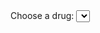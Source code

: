 <html>
    <head>
        <meta charset="UTF-8">
        <title>Temperature Data Bar Graph</title>
        <script type="text/javascript" src="https://cdnjs.cloudflare.com/ajax/libs/Chart.js/2.8.0/Chart.min.js"></script>
        <script type="text/javascript" src="https://cdnjs.cloudflare.com/ajax/libs/d3/5.7.0/d3.min.js"></script>
    </head>
    <body>
	<form>
  		<label for="cars">Choose a drug:</label>
  		<select name="cars" id="cars" onchange="updateChart()">
			<optionvalue="Agomelatine_25mg_tablets">Agomelatine_25mg_tablets</option>
			<optionvalue="Agomelatine_Tab_25mg">Agomelatine_Tab_25mg</option>
			<optionvalue="Aripiprazole_1mg_ml_oral_solution">Aripiprazole_1mg_ml_oral_solution</option>
			<optionvalue="Aripiprazole_Oral_Soln_5mg_5ml">Aripiprazole_Oral_Soln_5mg_5ml</option>
			<optionvalue="Atomoxetine_25mg_capsules">Atomoxetine_25mg_capsules</option>
			<optionvalue="Atomoxetine_40mg_capsules">Atomoxetine_40mg_capsules</option>
			<optionvalue="Atomoxetine_HCl_Cap_25mg">Atomoxetine_HCl_Cap_25mg</option>
			<optionvalue="Atomoxetine_HCl_Cap_40mg">Atomoxetine_HCl_Cap_40mg</option>
			<optionvalue="Circadin_Tab_2mg_M_R">Circadin_Tab_2mg_M_R</option>
			<optionvalue="Clonazepam_500microgram_tablets">Clonazepam_500microgram_tablets</option>
			<optionvalue="Clonazepam_Tab_500mcg">Clonazepam_Tab_500mcg</option>
			<optionvalue="Clonidine_25microgram_tablets">Clonidine_25microgram_tablets</option>
			<optionvalue="Clonidine_HCl_Tab_25mcg">Clonidine_HCl_Tab_25mcg</option>
			<optionvalue="Concerta_XL_18mg_tablets">Concerta_XL_18mg_tablets</option>
			<optionvalue="Concerta_XL_27mg_tablets">Concerta_XL_27mg_tablets</option>
			<optionvalue="Concerta_XL_36mg_tablets">Concerta_XL_36mg_tablets</option>
			<optionvalue="Concerta_XL_Tab_18mg">Concerta_XL_Tab_18mg</option>
			<optionvalue="Concerta_XL_Tab_27mg">Concerta_XL_Tab_27mg</option>
			<optionvalue="Concerta_XL_Tab_36mg">Concerta_XL_Tab_36mg</option>
			<optionvalue="Duloxetine_HCl_Cap_G_R_60mg">Duloxetine_HCl_Cap_G_R_60mg</option>
			<optionvalue="Equasym_XL_10mg_capsules">Equasym_XL_10mg_capsules</option>
			<optionvalue="Equasym_XL_20mg_capsules">Equasym_XL_20mg_capsules</option>
			<optionvalue="Equasym_XL_30mg_capsules">Equasym_XL_30mg_capsules</option>
			<optionvalue="Equasym_XL_Cap_10mg">Equasym_XL_Cap_10mg</option>
			<optionvalue="Equasym_XL_Cap_20mg">Equasym_XL_Cap_20mg</option>
			<optionvalue="Equasym_XL_Cap_30mg">Equasym_XL_Cap_30mg</option>
			<optionvalue="Fluoxetine_20mg_5ml_oral_solution">Fluoxetine_20mg_5ml_oral_solution</option>
			<optionvalue="Fluoxetine_60mg_capsules">Fluoxetine_60mg_capsules</option>
			<optionvalue="Fluoxetine_HCl_Cap_60mg">Fluoxetine_HCl_Cap_60mg</option>
			<optionvalue="Fluoxetine_HCl_Oral_Soln_20mg_5ml">Fluoxetine_HCl_Oral_Soln_20mg_5ml</option>
			<optionvalue="Lorazepam_1mg_tablets">Lorazepam_1mg_tablets</option>
			<optionvalue="Lorazepam_Tab_1mg">Lorazepam_Tab_1mg</option>
			<optionvalue="Medikinet_XL_10mg_capsules">Medikinet_XL_10mg_capsules</option>
			<optionvalue="Medikinet_XL_20mg_capsules">Medikinet_XL_20mg_capsules</option>
			<optionvalue="Medikinet_XL_Cap_10mg">Medikinet_XL_Cap_10mg</option>
			<optionvalue="Medikinet_XL_Cap_20mg">Medikinet_XL_Cap_20mg</option>
			<optionvalue="Melatonin_Tab_2mg_M_R">Melatonin_Tab_2mg_M_R</option>
			<optionvalue="Methylphenidate_10mg_tablets">Methylphenidate_10mg_tablets</option>
			<optionvalue="Methylphenidate_5mg_tablets">Methylphenidate_5mg_tablets</option>
			<optionvalue="Methylphenidate_HCl_Tab_10mg">Methylphenidate_HCl_Tab_10mg</option>
			<optionvalue="Methylphenidate_HCl_Tab_5mg">Methylphenidate_HCl_Tab_5mg</option>
			<optionvalue="Mirtazapine_15mg_tablets">Mirtazapine_15mg_tablets</option>
			<optionvalue="Mirtazapine_30mg_tablets">Mirtazapine_30mg_tablets</option>
			<optionvalue="Mirtazapine_45mg_tablets">Mirtazapine_45mg_tablets</option>
			<optionvalue="Mirtazapine_Tab_15mg">Mirtazapine_Tab_15mg</option>
			<optionvalue="Mirtazapine_Tab_30mg">Mirtazapine_Tab_30mg</option>
			<optionvalue="Mirtazapine_Tab_45mg">Mirtazapine_Tab_45mg</option>
			<optionvalue="Olanzapine_10mg_tablets">Olanzapine_10mg_tablets</option>
			<optionvalue="Olanzapine_15mg_tablets">Olanzapine_15mg_tablets</option>
			<optionvalue="Olanzapine_Tab_10mg">Olanzapine_Tab_10mg</option>
			<optionvalue="Olanzapine_Tab_15mg">Olanzapine_Tab_15mg</option>
			<optionvalue="Procyclidine_5mg_tablets">Procyclidine_5mg_tablets</option>
			<optionvalue="Procyclidine_HCl_Tab_5mg">Procyclidine_HCl_Tab_5mg</option>
			<optionvalue="Promethazine_HCl_Tab_25mg">Promethazine_HCl_Tab_25mg</option>
			<optionvalue="Promethazine_hydrochloride_25mg_tablets">Promethazine_hydrochloride_25mg_tablets</option>
			<optionvalue="Quetiapine_100mg_tablets">Quetiapine_100mg_tablets</option>
			<optionvalue="Quetiapine_150mg_tablets">Quetiapine_150mg_tablets</option>
			<optionvalue="Quetiapine_200mg_tablets">Quetiapine_200mg_tablets</option>
			<optionvalue="Quetiapine_300mg_tablets">Quetiapine_300mg_tablets</option>
			<optionvalue="Quetiapine_Tab_100mg">Quetiapine_Tab_100mg</option>
			<optionvalue="Quetiapine_Tab_150mg">Quetiapine_Tab_150mg</option>
			<optionvalue="Quetiapine_Tab_200mg">Quetiapine_Tab_200mg</option>
			<optionvalue="Quetiapine_Tab_300mg">Quetiapine_Tab_300mg</option>
			<optionvalue="Risperidone_1mg_tablets">Risperidone_1mg_tablets</option>
			<optionvalue="Risperidone_2mg_tablets">Risperidone_2mg_tablets</option>
			<optionvalue="Risperidone_3mg_tablets">Risperidone_3mg_tablets</option>
			<optionvalue="Risperidone_500microgram_tablets">Risperidone_500microgram_tablets</option>
			<optionvalue="Risperidone_Tab_1mg">Risperidone_Tab_1mg</option>
			<optionvalue="Risperidone_Tab_2mg">Risperidone_Tab_2mg</option>
			<optionvalue="Risperidone_Tab_3mg">Risperidone_Tab_3mg</option>
			<optionvalue="Risperidone_Tab_500mcg">Risperidone_Tab_500mcg</option>
			<optionvalue="Sertraline_100mg_tablets">Sertraline_100mg_tablets</option>
			<optionvalue="Sertraline_50mg_tablets">Sertraline_50mg_tablets</option>
			<optionvalue="Sertraline_HCl_Tab_100mg">Sertraline_HCl_Tab_100mg</option>
			<optionvalue="Sertraline_HCl_Tab_50mg">Sertraline_HCl_Tab_50mg</option>
			<optionvalue="Venlafaxine_HCl_Tab_75mg">Venlafaxine_HCl_Tab_75mg</option>
			<optionvalue="Venlafaxine_Tab_150mg_M_R">Venlafaxine_Tab_150mg_M_R</option>
			<optionvalue="Venlafaxine_Tab_225mg_M_R">Venlafaxine_Tab_225mg_M_R</option>
			<optionvalue="Venlafaxine_Tab_75mg">Venlafaxine_Tab_75mg</option>
			<optionvalue="Venlafaxine_Tab_75mg_M_R">Venlafaxine_Tab_75mg_M_R</option>
  		</select>
  		<br><br>
	</form>
        <canvas id="chart"></canvas>
        <script>
		var chart;
		var tmp = document.getElementById('cars').value;
		var file = 'docs/database/individual_drugs_6monthly/'.concat(tmp,'.csv');			
		d3.csv(file).then(makeChart);				
		function makeChart(days) {
				var test = document.getElementById('cars').value;
			        var title = test;
				// var title = 'Predictions of prescriptions at OUH';
				var dayLabel = days.map(function(d){return d.time});
				var dayTemp = days.map(function(d) {return d.Y});
				var dayPred = days.map(function(d) {return d.Ybar});
				// Set Min for better visiable range
				var minX = d3.min(dayTemp);
				minX -= 10;
					
				chart = new Chart('chart', {
			    		type: 'bar',
					    data: {
						labels: dayLabel,
						datasets: [
						    {
							label: 'Actual',
							data: dayTemp,
							backgroundColor: '#A0EFFD',
							},
							{
								label: 'Predicted',
								data: dayPred,
								backgroundColor: '#DAA0FD',
							}
						]
						},
					options: {
						title: {
				    		display: true,
						    text: title,
					},
					legend: {
						    display: true
					},
					scales: {
					    yAxes: [
						{
						    display: true,
          					    scaleLabel: {
           						 display: true,
           						 labelString: 'Total quantity prescribed'
         					 },
					}
				    ]
					    xAxes: [
						{
						    display: true,
          					    scaleLabel: {
           						 display: true,
           						 labelString: 'Period'
         					 },
						    ticks: {
							suggestedMin: minX,
					    }
					}
				    ]
				}	
			    }
			});
		
		    };
		function updateChart()
		{
			var tmp = document.getElementById('cars').value;
			var file = 'docs/database/individual_drugs/'.concat(tmp,'.csv');
			// var chart = document.getElementById('chart');	
			// chart.data.datasets.pop();
			// chart.update();
			chart.destroy();
			d3.csv(file).then(makeChart);			
		};		
        </script>
    </body>
</html>
